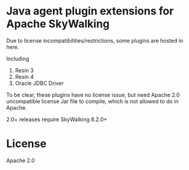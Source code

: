 # Java agent plugin extensions for Apache SkyWalking
Due to license incompatibilities/restrictions, some plugins are hosted in here.

Including
1. Resin 3
1. Resin 4
1. Oracle JDBC Driver

To be clear, these plugins have no license issue, but need Apache 2.0 uncompatible license Jar file to compile, which is not allowed to do in Apache. 

2.0+ releases require SkyWalking 8.2.0+

# License
Apache 2.0
